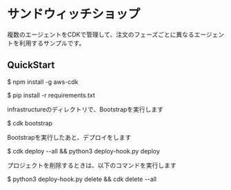 # サンドウィッチショップ

複数のエージェントをCDKで管理して、注文のフェーズごとに異なるエージェントを利用するサンプルです。

## QuickStart

  $ npm install -g aws-cdk

  $ pip install -r requirements.txt

infrastructureのディレクトリで、Bootstrapを実行します

  $ cdk bootstrap

Bootstrapを実行したあと、デプロイをします

  $ cdk deploy --all && python3 deploy-hook.py deploy

プロジェクトを削除するときは、以下のコマンドを実行します

  $ python3 deploy-hook.py delete && cdk delete --all

